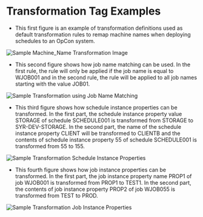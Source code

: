 # Transformation Tag Examples

* This first figure is an example of transformation definitions used as default transformation rules to remap machine names when deploying schedules to an OpCon system.

![Sample Machine_Name Transformation Image](/img/sample-machine-name-transformation.png)

* This second figure shows how job name matching can be used. In the first rule, the rule will only be applied if the job name is equal to WJOB001 and in the second rule, the rule will be applied to all job names starting with the value JOB01.

![Sample Transformation using Job Name Matching](/img/sample-transformation-job-name.png)

* This third figure shows how schedule instance properties can be transformed. In the first part, the schedule instance property value STORAGE of schedule SCHEDULE001 is transformed from STORAGE to SYR-DEV-STORAGE. In the second part, the name of the schedule instance property CLIENT will be transformed to CLIENTB and the contents of schedule instance property 55 of schedule SCHEDULE001 is transformed from 55 to 155.

![Sample Transformation Schedule Instance Properties](/img/sample-transformation-schedule-instance.png)

* This fourth figure shows how job instance properties can be transformed. In the first part, the job instance property name PROP1 of job WJOB001 is transformed from PROP1 to TEST1. In the second part, the contents of job instance property PROP2 of job WJOB055 is transformed from TEST to PROD.

![Sample Transformation Job Instance Properties](/img/sample-transformation-job-instance.png)

